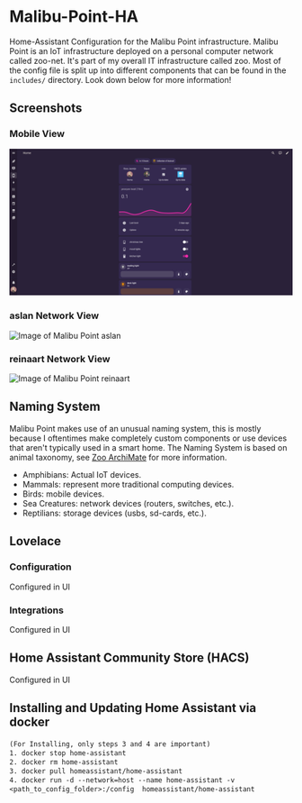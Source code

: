 # Malibu-Point-HA
Home-Assistant Configuration for the Malibu Point infrastructure.
Malibu Point is an IoT infrastructure deployed on a personal computer network called zoo-net.
It's part of my overall IT infrastructure called zoo.
Most of the config file is split up into different components that can be found in the `includes/` directory.
Look down below for more information!

## Screenshots

### Mobile View
![Image of Malibu Point mobile](docs/MP-Mobile.png)

### aslan Network View
![Image of Malibu Point aslan](docs/MP-aslan.png)

### reinaart Network View
![Image of Malibu Point reinaart](docs/MP-reinaart.png)


## Naming System
Malibu Point makes use of an unusual naming system, this is mostly because I oftentimes make completely custom components or use devices that aren't typically used in a smart home.
The Naming System is based on animal taxonomy, see [Zoo ArchiMate](https://github.com/Frostielocks/Zoo-ArchiMate) for more information.

* Amphibians: Actual IoT devices.
* Mammals: represent more traditional computing devices.
* Birds: mobile devices.
* Sea Creatures: network devices (routers, switches, etc.).
* Reptilians: storage devices (usbs, sd-cards, etc.).

## Lovelace

### Configuration
Configured in UI

### Integrations
Configured in UI

## Home Assistant Community Store (HACS)
Configured in UI

## Installing and Updating Home Assistant via docker
```
(For Installing, only steps 3 and 4 are important)
1. docker stop home-assistant
2. docker rm home-assistant
3. docker pull homeassistant/home-assistant
4. docker run -d --network=host --name home-assistant -v <path_to_config_folder>:/config  homeassistant/home-assistant
```
